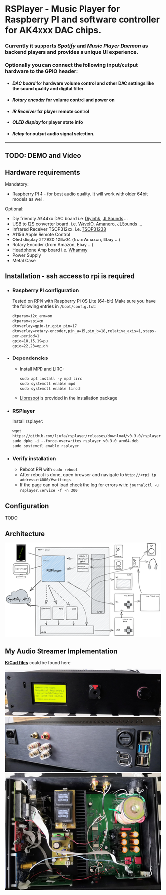 # RSPlayer - Music Player for Raspberry PI and software controller for AK4xxx DAC chips.
### Currently it supports *Spotify* and *Music Player Daemon* as backend players and provides a unique UI experience.
### Optionally you can connect the following input/output hardware to the GPIO header:
- #### *DAC board* for hardware volume control and other DAC settings like the sound quality and digital filter
- #### *Rotary encoder* for volume control and power on
- #### *IR Receiver* for player remote control
- #### *OLED display* for player state info
- #### *Relay* for output audio signal selection.
---

## TODO: DEMO and Video
## Hardware requirements
Mandatory:

- Raspberry PI 4 - for best audio quality. It will work with older 64bit models as well.

Optional:
- Diy friendly AK44xx DAC board i.e. [Diyinhk](https://www.diyinhk.com/shop/audio-kits/), [JLSounds](http://jlsounds.com/products.html) ...
- USB to I2S converter board. i.e. [WaveIO](https://luckit.biz/), [Amanero](https://amanero.com/), [JLSounds](http://jlsounds.com/products.html) ...
- Infrared Receiver TSOP312xx. i.e. [TSOP31238](https://eu.mouser.com/ProductDetail/Vishay-Semiconductors/TSOP31238?qs=5rGgbCH0pB1jaK4I0GvRsw%3D%3D)
- A1156 Apple Remote Control
- Oled display ST7920 128x64 (from Amazon, Ebay ...)
- Rotary Encoder (from Amazon, Ebay ...)
- Headphone Amp board i.e. [Whammy](https://diyaudiostore.com/products/whammy-completion-kit?_pos=3&_sid=bf6542f23&_ss=r)
- Power Supply
- Metal Case

## Installation - ssh access to rpi is required
- ### Raspberry PI configuration
   Tested on RPI4 with Raspberry Pi OS Lite (64-bit)
   Make sure you have the following entries in `/boot/config.txt`:
   ```
   dtparam=i2c_arm=on
   dtparam=spi=on
   dtoverlay=gpio-ir,gpio_pin=17
   dtoverlay=rotary-encoder,pin_a=15,pin_b=18,relative_axis=1,steps-per-period=1
   gpio=18,15,19=pu
   gpio=22,23=op,dh
   ```

- ### Dependencies
   - Install MPD and LIRC:
       ```
       sudo apt install -y mpd lirc
       sudo systemctl enable mpd
       sudo systemctl enable lircd
       ```
   - [Librespot](https://github.com/librespot-org/librespot) is provided in the installation package

- ### RSPlayer
   Install rsplayer:
   ```
   wget https://github.com/ljufa/rsplayer/releases/download/v0.3.0/rsplayer_v0.3.0_arm64.deb
   sudo dpkg -i --force-overwrites rsplayer_v0.3.0_arm64.deb
   sudo systemctl enable rsplayer
   ```
- ### Verify installation
   - Reboot RPI with `sudo reboot`
   - After reboot is done, open browser and navigate to `http://<rpi ip address>:8000/#settings`
   - If the page can not load check the log for errors with: `journalctl -u rsplayer.service -f -n 300`
 
## Configuration
TODO

## Architecture
![Diagram](DOCS/dev/architecture-2022-09-05-1620.png)


## My Audio Streamer Implementation
**[KiCad files](DOCS/kicad/rpi_connector/)** could be found here

![front](DOCS/dev/my_streamer_front_small.jpg)
![back](DOCS/dev/my_streamer_back_small.jpg)
![inside](DOCS/dev/my_streamer_inside_small.jpg)
